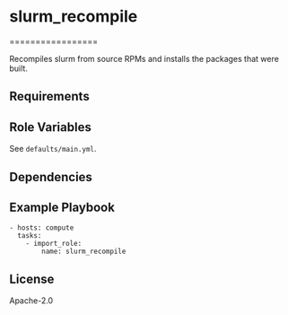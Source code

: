 # slurm_recompile
=================

Recompiles slurm from source RPMs and installs the packages that were built.

Requirements
------------

Role Variables
--------------

See `defaults/main.yml`.

Dependencies
------------

Example Playbook
----------------

    - hosts: compute
      tasks:
        - import_role:
            name: slurm_recompile

License
-------

Apache-2.0
